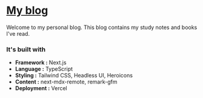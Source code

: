 # [My blog](https://uttamapaksa.vercel.app/)

Welcome to my personal blog. This blog contains my study notes and books I've read.

### It's built with
- **Framework :** Next.js  
- **Language :** TypeScript  
- **Styling :** Tailwind CSS, Headless UI, Heroicons  
- **Content :** next-mdx-remote, remark-gfm
- **Deployment :** Vercel
